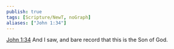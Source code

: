 ```yaml
---
publish: true
tags: [Scripture/NewT, noGraph]
aliases: ["John 1:34"]
---
```

[John 1:34](https://churchofjesuschrist.org/study/scriptures/nt/john/1?lang=eng&id=p34#p34) And I saw, and bare record that this is the Son of God.
